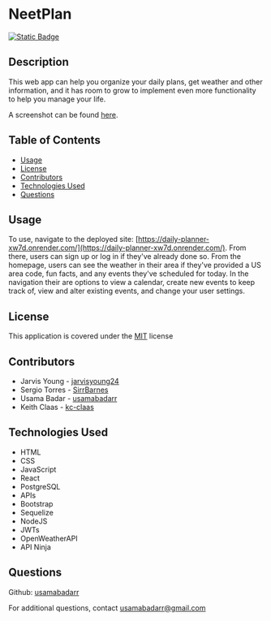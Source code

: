 # NeetPlan
[![Static Badge](https://img.shields.io/badge/License-MIT-blue)](./LICENSE)
## Description
This web app can help you organize your daily plans, get weather and other information, and it has room to grow to implement even more functionality to help you manage your life.

A screenshot can be found [here](./assets/Screenshot.png).

## Table of Contents
- [Usage](#usage)
- [License](#license)
- [Contributors](#contributors)
- [Technologies Used](#technologies-used)
- [Questions](#questions)


## Usage
To use, navigate to the deployed site: [https://daily-planner-xw7d.onrender.com/](https://daily-planner-xw7d.onrender.com/). From there, users can sign up or log in if they've already done so. From the homepage, users can see the weather in their area if they've provided a US area code, fun facts, and any events they've scheduled for today. In the navigation their are options to view a calendar, create new events to keep track of, view and alter existing events, and change your user settings.

## License
This application is covered under the [MIT](./LICENSE) license

## Contributors
- Jarvis Young - [jarvisyoung24](https://github.com/jarvisyoung24)
- Sergio Torres - [SirrBarnes](https://github.com/SirrBarnes)
- Usama Badar - [usamabadarr](https://github.com/usamabadarr)
- Keith Claas - [kc-claas](https://github.com/kc-claas)

## Technologies Used
- HTML
- CSS
- JavaScript
- React
- PostgreSQL
- APIs
- Bootstrap
- Sequelize
- NodeJS
- JWTs
- OpenWeatherAPI
- API Ninja

## Questions
Github: [usamabadarr](https://github.com/usamabadarr)

For additional questions, contact usamabadarr@gmail.com
